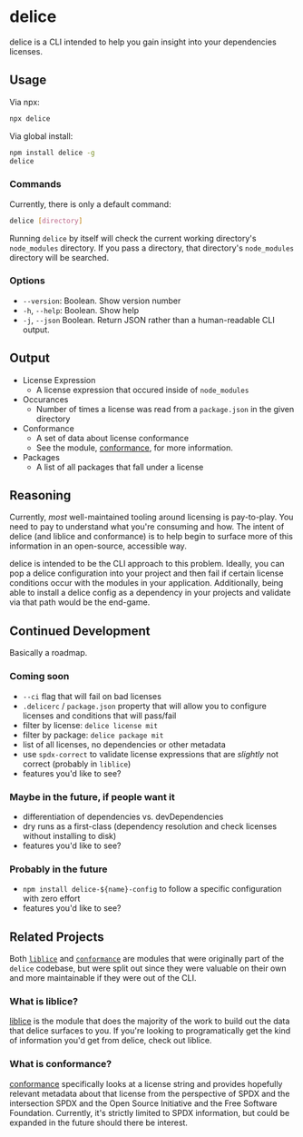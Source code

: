 # delice

delice is a CLI intended to help you gain insight into your dependencies licenses.

## Usage

Via npx:
```bash
npx delice
```

Via global install:
```bash
npm install delice -g
delice
```

### Commands

Currently, there is only a default command:

```bash
delice [directory]
```

Running `delice` by itself will check the current working directory's `node_modules` directory. If you pass a directory, that directory's `node_modules` directory will be searched.

### Options

- `--version`: Boolean. Show version number
- `-h`, `--help`: Boolean. Show help
- `-j`, `--json` Boolean. Return JSON rather than a human-readable CLI output.

## Output

- License Expression
  - A license expression that occured inside of `node_modules`
- Occurances
  - Number of times a license was read from a `package.json` in the given directory
- Conformance
  - A set of data about license conformance
  - See the module, [conformance](https://www.npmjs.com/package/conformance), for more information.
- Packages
  - A list of all packages that fall under a license

## Reasoning

Currently, _most_ well-maintained tooling around licensing is pay-to-play. You need to pay to understand what you're consuming and how. The intent of delice (and liblice and conformance) is to help begin to surface more of this information in an open-source, accessible way.

delice is intended to be the CLI approach to this problem. Ideally, you can pop a delice configuration into your project and then fail if certain license conditions occur with the modules in your application. Additionally, being able to install a delice config as a dependency in your projects and validate via that path would be the end-game.

## Continued Development

Basically a roadmap.

### Coming soon

- `--ci` flag that will fail on bad licenses
- `.delicerc` / `package.json` property that will allow you to configure licenses and conditions that will pass/fail
- filter by license: `delice license mit`
- filter by package: `delice package mit`
- list of all licenses, no dependencies or other metadata
- use `spdx-correct` to validate license expressions that are *slightly* not correct (probably in `liblice`)
- features you'd like to see?

### Maybe in the future, if people want it

- differentiation of dependencies vs. devDependencies
- dry runs as a first-class (dependency resolution and check licenses without installing to disk)
- features you'd like to see?

### Probably in the future

- `npm install delice-${name}-config` to follow a specific configuration with zero effort
- features you'd like to see?

## Related Projects

Both [`liblice`](https://www.npmjs.com/package/liblice) and [`conformance`](https://www.npmjs.com/package/conformance) are modules that were originally part of the `delice` codebase, but were split out since they were valuable on their own and more maintainable if they were out of the CLI.

### What is liblice?

[liblice](https://www.npmjs.com/package/liblice) is the module that does the majority of the work to build out the data that delice surfaces to you. If you're looking to programatically get the kind of information you'd get from delice, check out liblice.

### What is conformance?

[conformance](https://www.npmjs.com/package/conformance) specifically looks at a license string and provides hopefully relevant metadata about that license from the perspective of SPDX and the intersection SPDX and the Open Source Initiative and the Free Software Foundation. Currently, it's strictly limited to SPDX information, but could be expanded in the future should there be interest.
